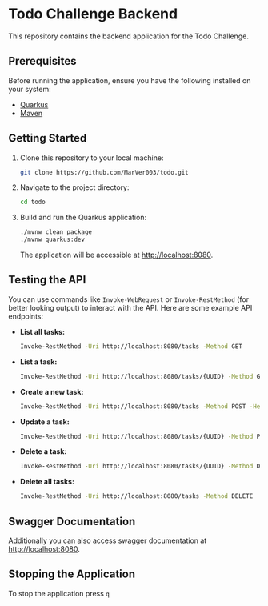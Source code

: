 # Todo Challenge Backend

This repository contains the backend application for the Todo Challenge.

## Prerequisites

Before running the application, ensure you have the following installed on your system:

- [Quarkus](https://quarkus.io)
- [Maven](https://maven.apache.org)

## Getting Started

1. Clone this repository to your local machine:

    ```bash
    git clone https://github.com/MarVer003/todo.git
    ```

2. Navigate to the project directory:

    ```bash
    cd todo
    ```
    
4. Build and run the Quarkus application:

    ```bash
    ./mvnw clean package
    ./mvnw quarkus:dev
    ```

    The application will be accessible at [http://localhost:8080](http://localhost:8080).

## Testing the API

You can use commands like ```Invoke-WebRequest``` or ```Invoke-RestMethod``` (for better looking output) to interact with the API. Here are some example API endpoints:

- **List all tasks:**

    ```bash
    Invoke-RestMethod -Uri http://localhost:8080/tasks -Method GET
    ```

- **List a task:**

    ```bash
    Invoke-RestMethod -Uri http://localhost:8080/tasks/{UUID} -Method GET
    ```

- **Create a new task:**

    ```bash
    Invoke-RestMethod -Uri http://localhost:8080/tasks -Method POST -Headers @{"Content-Type"="application/json"} -Body '{"title":"Chores", "description":"vacuum the floor"}'
    ```

- **Update a task:**

    ```bash
    Invoke-RestMethod -Uri http://localhost:8080/tasks/{UUID} -Method PUT -Headers @{"Content-Type"="application/json"} -Body '{"completed":true}'
    ```

- **Delete a task:**

    ```bash
    Invoke-RestMethod -Uri http://localhost:8080/tasks/{UUID} -Method DELETE
    ```

- **Delete all tasks:**

    ```bash
    Invoke-RestMethod -Uri http://localhost:8080/tasks -Method DELETE
    ```

## Swagger Documentation

Additionally you can also access swagger documentation at [http://localhost:8080](http://localhost:8080/q/swagger-ui).


## Stopping the Application

To stop the application press ```q```
